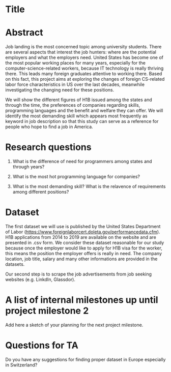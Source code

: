 # Title

# Abstract
Job landing is the most concerned topic among university students. There are several aspects that interest the job hunters: where are the potential employers and what the employers need. United States has become one of the most popular working places for many years, especially for the computer-science-related workers, because IT technology is really thriving there. This leads many foreign graduates attentive to working there. Based on this fact, this project aims at exploring the changes of foreign CS-related labor force characteristics in US over the last decades, meanwhile investigating the changing need for these positions.

We will show the different figures of H1B issued among the states and through the time, the preferences of companies regarding skills, programming languages and the benefit and welfare they can offer. We will identify the most demanding skill which appears most frequently as keyword in job description so that this study can serve as a reference for people who hope to find a job in America.
# Research questions
1. What is the difference of need for programmers among states and through years? 

2. What is the most hot programming language for companies?

3. What is the most demanding skill? What is the relavence of requirements among different positions?

# Dataset
The first dataset we will use is published by the United States Department of Labor (https://www.foreignlaborcert.doleta.gov/performancedata.cfm). H1B applications from 2014 to 2019 are available on the website and are presented in .csv form. We consider these dataset reasonable for our study because once the employer would like to apply for H1B visa for the worker, this means the position the employer offers is really in need. The company location, job title, salary and many other informations are provided in the datasets. 

Our second step is to scrape the job advertisements from job seeking websites (e.g. LinkdIn, Glassdor).  
# A list of internal milestones up until project milestone 2
Add here a sketch of your planning for the next project milestone.

# Questions for TA
Do you have any suggestions for finding proper dataset in Europe especially in Switzerland?

